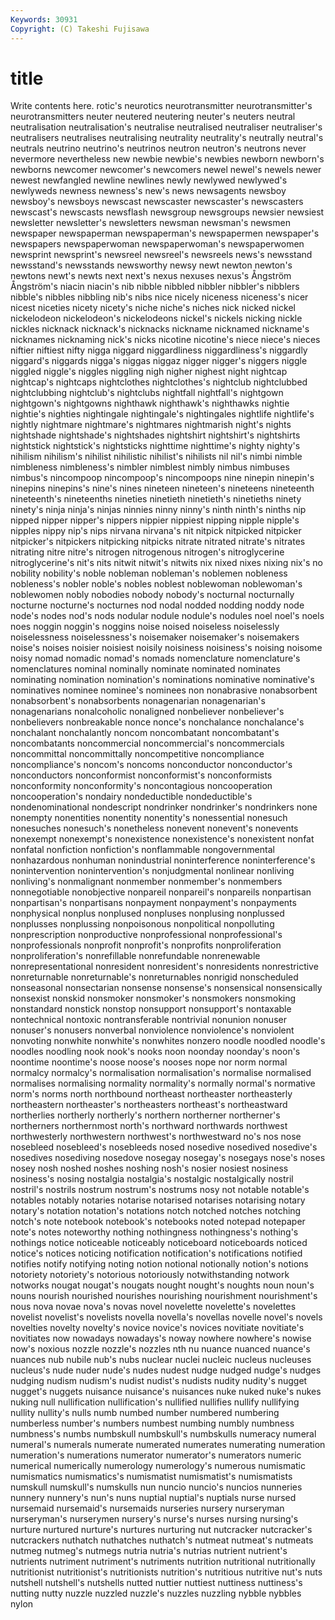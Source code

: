 ```yaml
---
Keywords: 30931 
Copyright: (C) Takeshi Fujisawa
---
```


# title

Write contents here.
rotic's neurotics neurotransmitter
neurotransmitter's neurotransmitters neuter neutered neutering neuter's neuters neutral neutralisation neutralisation's
neutralise neutralised neutraliser neutraliser's neutralisers neutralises neutralising neutrality neutrality's neutrally
neutral's neutrals neutrino neutrino's neutrinos neutron neutron's neutrons never nevermore
nevertheless new newbie newbie's newbies newborn newborn's newborns newcomer newcomer's
newcomers newel newel's newels newer newest newfangled newline newlines newly
newlywed newlywed's newlyweds newness newness's new's news newsagents newsboy newsboy's
newsboys newscast newscaster newscaster's newscasters newscast's newscasts newsflash newsgroup newsgroups
newsier newsiest newsletter newsletter's newsletters newsman newsman's newsmen newspaper newspaperman
newspaperman's newspapermen newspaper's newspapers newspaperwoman newspaperwoman's newspaperwomen newsprint newsprint's newsreel
newsreel's newsreels news's newsstand newsstand's newsstands newsworthy newsy newt newton
newton's newtons newt's newts next next's nexus nexuses nexus's Ångström
Ångström's niacin niacin's nib nibble nibbled nibbler nibbler's nibblers nibble's
nibbles nibbling nib's nibs nice nicely niceness niceness's nicer nicest
niceties nicety nicety's niche niche's niches nick nicked nickel nickelodeon
nickelodeon's nickelodeons nickel's nickels nicking nickle nickles nicknack nicknack's nicknacks
nickname nicknamed nickname's nicknames nicknaming nick's nicks nicotine nicotine's niece
niece's nieces niftier niftiest nifty nigga niggard niggardliness niggardliness's niggardly
niggard's niggards nigga's niggas niggaz nigger nigger's niggers niggle niggled
niggle's niggles niggling nigh nigher nighest night nightcap nightcap's nightcaps
nightclothes nightclothes's nightclub nightclubbed nightclubbing nightclub's nightclubs nightfall nightfall's nightgown
nightgown's nightgowns nighthawk nighthawk's nighthawks nightie nightie's nighties nightingale nightingale's
nightingales nightlife nightlife's nightly nightmare nightmare's nightmares nightmarish night's nights
nightshade nightshade's nightshades nightshirt nightshirt's nightshirts nightstick nightstick's nightsticks nighttime
nighttime's nighty nighty's nihilism nihilism's nihilist nihilistic nihilist's nihilists nil
nil's nimbi nimble nimbleness nimbleness's nimbler nimblest nimbly nimbus nimbuses
nimbus's nincompoop nincompoop's nincompoops nine ninepin ninepin's ninepins ninepins's nine's
nines nineteen nineteen's nineteens nineteenth nineteenth's nineteenths nineties ninetieth ninetieth's
ninetieths ninety ninety's ninja ninja's ninjas ninnies ninny ninny's ninth
ninth's ninths nip nipped nipper nipper's nippers nippier nippiest nipping
nipple nipple's nipples nippy nip's nips nirvana nirvana's nit nitpick
nitpicked nitpicker nitpicker's nitpickers nitpicking nitpicks nitrate nitrated nitrate's nitrates
nitrating nitre nitre's nitrogen nitrogenous nitrogen's nitroglycerine nitroglycerine's nit's nits
nitwit nitwit's nitwits nix nixed nixes nixing nix's no nobility
nobility's noble nobleman nobleman's noblemen nobleness nobleness's nobler noble's nobles
noblest noblewoman noblewoman's noblewomen nobly nobodies nobody nobody's nocturnal nocturnally
nocturne nocturne's nocturnes nod nodal nodded nodding noddy node node's
nodes nod's nods nodular nodule nodule's nodules noel noel's noels
noes noggin noggin's noggins noise noised noiseless noiselessly noiselessness noiselessness's
noisemaker noisemaker's noisemakers noise's noises noisier noisiest noisily noisiness noisiness's
noising noisome noisy nomad nomadic nomad's nomads nomenclature nomenclature's nomenclatures
nominal nominally nominate nominated nominates nominating nomination nomination's nominations nominative
nominative's nominatives nominee nominee's nominees non nonabrasive nonabsorbent nonabsorbent's nonabsorbents
nonagenarian nonagenarian's nonagenarians nonalcoholic nonaligned nonbeliever nonbeliever's nonbelievers nonbreakable nonce
nonce's nonchalance nonchalance's nonchalant nonchalantly noncom noncombatant noncombatant's noncombatants noncommercial
noncommercial's noncommercials noncommittal noncommittally noncompetitive noncompliance noncompliance's noncom's noncoms nonconductor
nonconductor's nonconductors nonconformist nonconformist's nonconformists nonconformity nonconformity's noncontagious noncooperation noncooperation's
nondairy nondeductible nondeductible's nondenominational nondescript nondrinker nondrinker's nondrinkers none nonempty
nonentities nonentity nonentity's nonessential nonesuch nonesuches nonesuch's nonetheless nonevent nonevent's
nonevents nonexempt nonexempt's nonexistence nonexistence's nonexistent nonfat nonfatal nonfiction nonfiction's
nonflammable nongovernmental nonhazardous nonhuman nonindustrial noninterference noninterference's nonintervention nonintervention's nonjudgmental
nonlinear nonliving nonliving's nonmalignant nonmember nonmember's nonmembers nonnegotiable nonobjective nonpareil
nonpareil's nonpareils nonpartisan nonpartisan's nonpartisans nonpayment nonpayment's nonpayments nonphysical nonplus
nonplused nonpluses nonplusing nonplussed nonplusses nonplussing nonpoisonous nonpolitical nonpolluting nonprescription
nonproductive nonprofessional nonprofessional's nonprofessionals nonprofit nonprofit's nonprofits nonproliferation nonproliferation's nonrefillable
nonrefundable nonrenewable nonrepresentational nonresident nonresident's nonresidents nonrestrictive nonreturnable nonreturnable's nonreturnables
nonrigid nonscheduled nonseasonal nonsectarian nonsense nonsense's nonsensical nonsensically nonsexist nonskid
nonsmoker nonsmoker's nonsmokers nonsmoking nonstandard nonstick nonstop nonsupport nonsupport's nontaxable
nontechnical nontoxic nontransferable nontrivial nonunion nonuser nonuser's nonusers nonverbal nonviolence
nonviolence's nonviolent nonvoting nonwhite nonwhite's nonwhites nonzero noodle noodled noodle's
noodles noodling nook nook's nooks noon noonday noonday's noon's noontime
noontime's noose noose's nooses nope nor norm normal normalcy normalcy's
normalisation normalisation's normalise normalised normalises normalising normality normality's normally normal's
normative norm's norms north northbound northeast northeaster northeasterly northeastern northeaster's
northeasters northeast's northeastward northerlies northerly northerly's northern northerner northerner's northerners
northernmost north's northward northwards northwest northwesterly northwestern northwest's northwestward no's
nos nose nosebleed nosebleed's nosebleeds nosed nosedive nosedived nosedive's nosedives
nosediving nosedove nosegay nosegay's nosegays nose's noses nosey nosh noshed
noshes noshing nosh's nosier nosiest nosiness nosiness's nosing nostalgia nostalgia's
nostalgic nostalgically nostril nostril's nostrils nostrum nostrum's nostrums nosy not
notable notable's notables notably notaries notarise notarised notarises notarising notary
notary's notation notation's notations notch notched notches notching notch's note
notebook notebook's notebooks noted notepad notepaper note's notes noteworthy nothing
nothingness nothingness's nothing's nothings notice noticeable noticeably noticeboard noticeboards noticed
notice's notices noticing notification notification's notifications notified notifies notify notifying
noting notion notional notionally notion's notions notoriety notoriety's notorious notoriously
notwithstanding notwork notworks nougat nougat's nougats nought nought's noughts noun
noun's nouns nourish nourished nourishes nourishing nourishment nourishment's nous nova
novae nova's novas novel novelette novelette's novelettes novelist novelist's novelists
novella novella's novellas novelle novel's novels novelties novelty novelty's novice
novice's novices novitiate novitiate's novitiates now nowadays nowadays's noway nowhere
nowhere's nowise now's noxious nozzle nozzle's nozzles nth nu nuance
nuanced nuance's nuances nub nubile nub's nubs nuclear nuclei nucleic
nucleus nucleuses nucleus's nude nuder nude's nudes nudest nudge nudged
nudge's nudges nudging nudism nudism's nudist nudist's nudists nudity nudity's
nugget nugget's nuggets nuisance nuisance's nuisances nuke nuked nuke's nukes
nuking null nullification nullification's nullified nullifies nullify nullifying nullity nullity's
nulls numb numbed number numbered numbering numberless number's numbers numbest
numbing numbly numbness numbness's numbs numbskull numbskull's numbskulls numeracy numeral
numeral's numerals numerate numerated numerates numerating numeration numeration's numerations numerator
numerator's numerators numeric numerical numerically numerology numerology's numerous numismatic numismatics
numismatics's numismatist numismatist's numismatists numskull numskull's numskulls nun nuncio nuncio's
nuncios nunneries nunnery nunnery's nun's nuns nuptial nuptial's nuptials nurse
nursed nursemaid nursemaid's nursemaids nurseries nursery nurseryman nurseryman's nurserymen nursery's
nurse's nurses nursing nursing's nurture nurtured nurture's nurtures nurturing nut
nutcracker nutcracker's nutcrackers nuthatch nuthatches nuthatch's nutmeat nutmeat's nutmeats nutmeg
nutmeg's nutmegs nutria nutria's nutrias nutrient nutrient's nutrients nutriment nutriment's
nutriments nutrition nutritional nutritionally nutritionist nutritionist's nutritionists nutrition's nutritious nutritive
nut's nuts nutshell nutshell's nutshells nutted nuttier nuttiest nuttiness nuttiness's
nutting nutty nuzzle nuzzled nuzzle's nuzzles nuzzling nybble nybbles nylon
